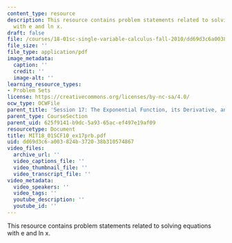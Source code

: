 ```yaml
---
content_type: resource
description: This resource contains problem statements related to solving equations
  with e and ln x.
draft: false
file: /courses/18-01sc-single-variable-calculus-fall-2010/dd69d3c6a003824b372038b310574867_MIT18_01SCF10_ex17prb.pdf
file_size: ''
file_type: application/pdf
image_metadata:
  caption: ''
  credit: ''
  image-alt: ''
learning_resource_types:
- Problem Sets
license: https://creativecommons.org/licenses/by-nc-sa/4.0/
ocw_type: OCWFile
parent_title: 'Session 17: The Exponential Function, its Derivative, and its Inverse'
parent_type: CourseSection
parent_uid: 625f9141-b9dc-5a93-65ac-ef497e19af09
resourcetype: Document
title: MIT18_01SCF10_ex17prb.pdf
uid: dd69d3c6-a003-824b-3720-38b310574867
video_files:
  archive_url: ''
  video_captions_file: ''
  video_thumbnail_file: ''
  video_transcript_file: ''
video_metadata:
  video_speakers: ''
  video_tags: ''
  youtube_description: ''
  youtube_id: ''
---
```

This resource contains problem statements related to solving equations with e and ln x.